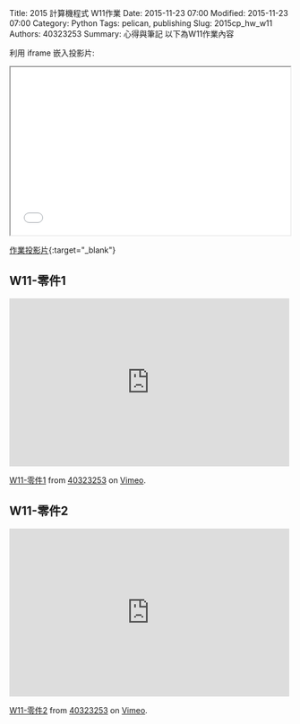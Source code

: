Title: 2015 計算機程式 W11作業
Date: 2015-11-23 07:00
Modified: 2015-11-23 07:00
Category: Python
Tags: pelican, publishing
Slug: 2015cp_hw_w11
Authors: 40323253
Summary: 心得與筆記
以下為W11作業內容

利用 iframe 嵌入投影片:

<iframe src="simplest11.html" width="500" height="300"></iframe>

[作業投影片](simplest11.html){:target="_blank"}

<h2>W11-零件1</h2>
<iframe src="https://player.vimeo.com/video/147870034" width="500" height="300" frameborder="0" webkitallowfullscreen mozallowfullscreen allowfullscreen></iframe> <p><a href="https://vimeo.com/147870034">W11-零件1</a> from <a href="https://vimeo.com/user44939680">40323253</a> on <a href="https://vimeo.com">Vimeo</a>.</p>


<h2>W11-零件2</h2>
<iframe src="https://player.vimeo.com/video/147928678" width="500" height="300" frameborder="0" webkitallowfullscreen mozallowfullscreen allowfullscreen></iframe> <p><a href="https://vimeo.com/147928678">W11-零件2</a> from <a href="https://vimeo.com/user44939680">40323253</a> on <a href="https://vimeo.com">Vimeo</a>.</p>